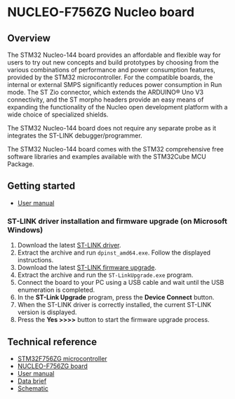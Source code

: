 # NUCLEO-F756ZG Nucleo board

## Overview

The STM32 Nucleo-144 board provides an affordable and flexible way for users to try out new concepts and build prototypes by choosing from the various combinations of performance and power consumption features, provided by the STM32 microcontroller. For the compatible boards, the internal or external SMPS significantly reduces power consumption in Run mode. The ST Zio connector, which extends the ARDUINO® Uno V3 connectivity, and the ST morpho headers provide an easy means of expanding the functionality of the Nucleo open development platform with a wide choice of specialized shields.

The STM32 Nucleo-144 board does not require any separate probe as it integrates the ST-LINK debugger/programmer.

The STM32 Nucleo-144 board comes with the STM32 comprehensive free software libraries and examples available with the STM32Cube MCU Package.

## Getting started

- [User manual](https://www.st.com/resource/en/user_manual/um1974-stm32-nucleo144-boards-mb1137-stmicroelectronics.pdf)

### ST-LINK driver installation and firmware upgrade (on Microsoft Windows)

1. Download the latest [ST-LINK driver](https://www.st.com/en/development-tools/stsw-link009.html).
2. Extract the archive and run `dpinst_amd64.exe`. Follow the displayed instructions.
3. Download the latest [ST-LINK firmware upgrade](https://www.st.com/en/development-tools/stsw-link007.html).
4. Extract the archive and run the `ST-LinkUpgrade.exe` program.
5. Connect the board to your PC using a USB cable and wait until the USB enumeration is completed.
6. In the **ST-Link Upgrade** program, press the **Device Connect** button.
7. When the ST-LINK driver is correctly installed, the current ST-LINK version is displayed.
8. Press the **Yes >>>>** button to start the firmware upgrade process.

## Technical reference

- [STM32F756ZG microcontroller](https://www.st.com/en/microcontrollers-microprocessors/stm32f756zg.html)
- [NUCLEO-F756ZG board](https://www.st.com/en/evaluation-tools/nucleo-f756zg.html)
- [User manual](https://www.st.com/resource/en/user_manual/um1974-stm32-nucleo144-boards-mb1137-stmicroelectronics.pdf)
- [Data brief](https://www.st.com/resource/en/flyer/flstm32nucleo.pdf)
- [Schematic](https://www.st.com/resource/en/schematic_pack/nucleo_144pins_sch.zip)
